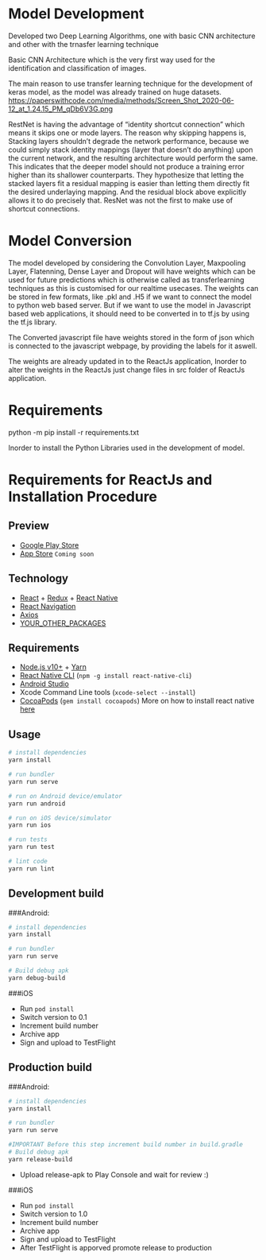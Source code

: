 # Model Development

Developed two Deep Learning Algorithms, one with basic CNN architecture and other with the trnasfer learning technique

Basic CNN Architecture which is the very first way used for the identification and classification of images.


The main reason to use transfer learning technique for the development of keras model, as the model was already trained on huge datasets. https://paperswithcode.com/media/methods/Screen_Shot_2020-06-12_at_1.24.15_PM_qDb6V3G.png

RestNet is having the advantage of “identity shortcut connection” which means it skips one or mode layers. The reason why skipping happens is, Stacking layers shouldn’t degrade the network performance, because we could simply stack identity mappings (layer that doesn’t do anything) upon the current network, and the resulting architecture would perform the same. This indicates that the deeper model should not produce a training error higher than its shallower counterparts. They hypothesize that letting the stacked layers fit a residual mapping is easier than letting them directly fit the desired underlaying mapping. And the residual block above explicitly allows it to do precisely that. ResNet was not the first to make use of shortcut connections.

# Model Conversion

The model developed by considering the Convolution Layer, Maxpooling Layer, Flatenning, Dense Layer and Dropout will have weights which can be used for future predictions which is otherwise called as transferlearning techniques as this is customised for our realtime usecases. The weights can be stored in few formats, like .pkl and .H5 if we want to connect the model to python web based server. But if we want to use the model in Javascript based web applications, it should need to be converted in to tf.js by using the tf.js library.

The Converted javascript file have weights stored in the form of json which is connected to the javascript webpage, by providing the labels for it aswell.

The weights are already updated in to the ReactJs application, Inorder to alter the weights in the ReactJs just change files in src folder of ReactJs application.

# Requirements

python -m pip install -r requirements.txt 

Inorder to install the Python Libraries used in the development of model.


# Requirements for ReactJs and Installation Procedure


## Preview

- [Google Play Store](https://play.google.com/store/apps/details?id=YOUR_APP_BUNDLE_ID)
- [App Store]() `Coming soon`

## Technology

- [React](https://reactjs.org/) + [Redux](https://redux.js.org/) + [React Native](https://facebook.github.io/react-native/)
- [React Navigation](https://reactnavigation.org/)
- [Axios](https://github.com/axios/axios)
- [YOUR_OTHER_PACKAGES](https://facebook.github.io/react-native/)

## Requirements

- [Node.js v10+](https://nodejs.org/) + [Yarn](https://yarnpkg.com/)
- [React Native CLI](https://www.npmjs.com/package/react-native-cli) (`npm -g install react-native-cli`)
- [Android Studio](https://developer.android.com/studio/index.html)
- Xcode Command Line tools (`xcode-select --install`)
- [CocoaPods](https://cocoapods.org/) (`gem install cocoapods`)
  More on how to install react native [here](https://reactnative.dev/docs/environment-setup)

## Usage

```sh
# install dependencies
yarn install

# run bundler
yarn run serve

# run on Android device/emulator
yarn run android

# run on iOS device/simulator
yarn run ios

# run tests
yarn run test

# lint code
yarn run lint
```

## Development build

###Android:

```sh
# install dependencies
yarn install

# run bundler
yarn run serve

# Build debug apk
yarn debug-build
```

###iOS

- Run `pod install`
- Switch version to 0.1
- Increment build number
- Archive app
- Sign and upload to TestFlight

## Production build

###Android:

```sh
# install dependencies
yarn install

# run bundler
yarn run serve

#IMPORTANT Before this step increment build number in build.gradle
# Build debug apk
yarn release-build
```

- Upload release-apk to Play Console and wait for review :)

###iOS

- Run `pod install`
- Switch version to 1.0
- Increment build number
- Archive app
- Sign and upload to TestFlight
- After TestFlight is apporved promote release to production
